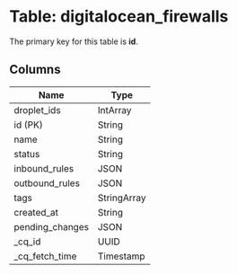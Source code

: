 # Table: digitalocean_firewalls


The primary key for this table is **id**.


## Columns
| Name          | Type          |
| ------------- | ------------- |
|droplet_ids|IntArray|
|id (PK)|String|
|name|String|
|status|String|
|inbound_rules|JSON|
|outbound_rules|JSON|
|tags|StringArray|
|created_at|String|
|pending_changes|JSON|
|_cq_id|UUID|
|_cq_fetch_time|Timestamp|